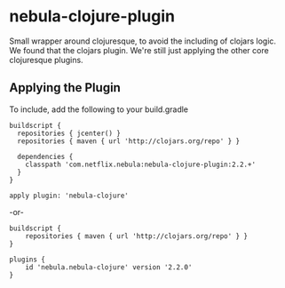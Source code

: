 nebula-clojure-plugin
==============

Small wrapper around clojuresque, to avoid the including of clojars logic. We found that the clojars plugin. We're still
just applying the other core clojuresque plugins.

## Applying the Plugin

To include, add the following to your build.gradle

    buildscript {
      repositories { jcenter() }
      repositories { maven { url 'http://clojars.org/repo' } }

      dependencies {
        classpath 'com.netflix.nebula:nebula-clojure-plugin:2.2.+'
      }
    }

    apply plugin: 'nebula-clojure'

-or-

    buildscript {
    	repositories { maven { url 'http://clojars.org/repo' } }
    }

    plugins {
    	id 'nebula.nebula-clojure' version '2.2.0'
    }

